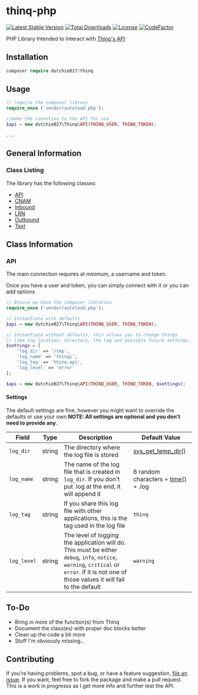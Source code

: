 # thinq-php

[![Latest Stable Version](https://poser.pugx.org/dutchie027/thinq/v)](//packagist.org/packages/dutchie027/thinq)
[![Total Downloads](https://poser.pugx.org/dutchie027/Thinq/downloads)](//packagist.org/packages/dutchie027/thinq)
[![License](https://poser.pugx.org/dutchie027/thinq/license)](//packagist.org/packages/dutchie027/thinq)
[![CodeFactor](https://www.codefactor.io/repository/github/dutchie027/thinq-php/badge)](https://www.codefactor.io/repository/github/dutchie027/thinq-php)

PHP Library Intended to Interact with [Thinq's API](https://apidocs.thinq.com/)

## Installation
```php
composer require dutchie027/thinq
```

## Usage
```php
// require the composer library
require_once ('vendor/autoload.php');

//make the connction to the API for use
$api = new dutchie027\Thinq\API(THINQ_USER, THINQ_TOKEN);

...
```

## General Information

### Class Listing

The library has the following classes:

* [API](/docs/API.md)
* [CNAM](/docs/CNAM.md)
* [Inbound](/docs/Inbound.md)
* [LRN](/docs/LRN.md)
* [Outbound](/docs/Outbound.md)
* [Text](/docs/Text.md)

## Class Information

### API

The main connection requires at minimum, a username and token.

Once you have a user and token, you can simply connect with it or you can add options

```php
// Ensure we have the composer libraries
require_once ('vendor/autoload.php');

// Instantiate with defaults
$api = new dutchie027\Thinq\API(THINQ_USER, THINQ_TOKEN);

// Instantiate without defaults, this allows you to change things
// like log location, directory, the tag and possible future settings.
$settings = [
	'log_dir' => '/tmp',
	'log_name' => 'thinqi',
	'log_tag' => 'thinq-api',
	'log_level' => 'error'
];

$api = new dutchie027\Thinq\API(THINQ_USER, THINQ_TOKEN, $settings);
```

#### Settings

The default settings are fine, however you might want to override the defaults or use your own.**NOTE: All settings are optional and you don't need to provide any**. 

Field | Type | Description | Default Value
----- | ---- | ----------- | -------------
`log_dir` | string | The directory where the log file is stored | [sys_get_temp_dir()](https://www.php.net/manual/en/function.sys-get-temp-dir.php)
`log_name` | string | The name of the log file that is created in `log_dir`. If you don't put .log at the end, it will append it | 6 random characters + [time()](https://www.php.net/manual/en/function.time.php) + .log 
`log_tag` | string | If you share this log file with other applications, this is the tag used in the log file | `thinq`
`log_level` | string | The level of logging the application will do. This must be either `debug`, `info`, `notice`, `warning`, `critical` or `error`. If it is not one of those values it will fail to the default | `warning`

## To-Do

* Bring in more of the function(s) from Thinq
* Document the class(es) with proper doc blocks better
* Clean up the code a bit more
* Stuff I'm obviously missing...

## Contributing

If you're having problems, spot a bug, or have a feature suggestion, [file an issue](https://github.com/dutchie027/thinq-php/issues). If you want, feel free to fork the package and make a pull request. This is a work in progresss as I get more info and further test the API.
